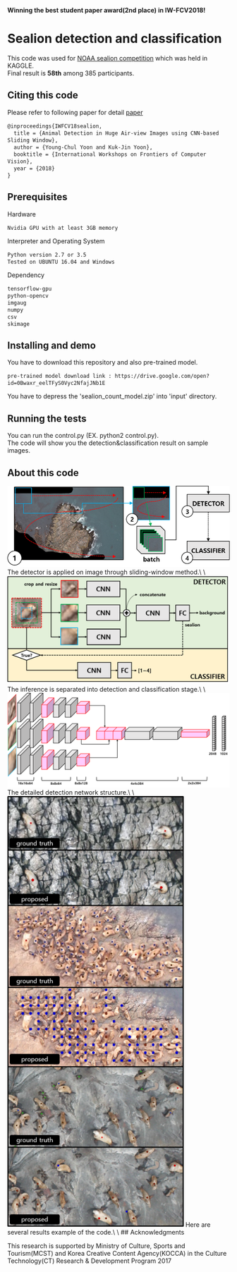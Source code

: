 
**Winning the best student paper award(2nd place) in IW-FCV2018!**

# Sealion detection and classification

This code was used for [NOAA sealion competition](https://www.kaggle.com/c/noaa-fisheries-steller-sea-lion-population-count) which was held in KAGGLE. <br/>Final result is **58th** among 385 participants.

## Citing this code

Please refer to following paper for detail [paper](http://143.248.50.142/wp-content/uploads/2018/01/iw-fcv2018_final_youngchul.pdf)

```
@inproceedings{IWFCV18sealion,
  title = {Animal Detection in Huge Air-view Images using CNN-based Sliding Window},
  author = {Young-Chul Yoon and Kuk-Jin Yoon},
  booktitle = {International Workshops on Frontiers of Computer Vision},
  year = {2018}
}
```

## Prerequisites

Hardware
```
Nvidia GPU with at least 3GB memory
```
Interpreter and Operating System
```
Python version 2.7 or 3.5
Tested on UBUNTU 16.04 and Windows
```
Dependency
```
tensorflow-gpu
python-opencv
imgaug
numpy
csv
skimage
```
## Installing and demo

You have to download this repository and also pre-trained model.

```
pre-trained model download link : https://drive.google.com/open?id=0Bwaxr_eelTFyS0Vyc2NfajJNb1E
```
You have to depress the 'sealion_count_model.zip' into 'input' directory.

## Running the tests

You can run the control.py (EX. python2 control.py).  
The code will show you the detection&classification result on sample images.

## About this code

<img src="https://github.com/yyc9268/Sealion_Detection_Classification/blob/master/images/framework1.png" width="600">
The detector is applied on image through sliding-window method.\
\
<img src="https://github.com/yyc9268/Sealion_Detection_Classification/blob/master/images/framework2.png" width="600">
The inference is separated into detection and classification stage.\
\
<img src="https://github.com/yyc9268/Sealion_Detection_Classification/blob/master/images/network.png" width="600">
The detailed detection network structure.\
\
<img src="https://github.com/yyc9268/Sealion_Detection_Classification/blob/master/images/results.png" width="400">
Here are several results example of the code.\
\
## Acknowledgments

This research is supported by Ministry of Culture, Sports and Tourism(MCST) and 
Korea Creative Content Agency(KOCCA) in the Culture Technology(CT) Research & Development Program 2017
